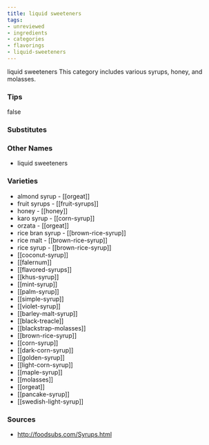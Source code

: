 ```yaml
---
title: liquid sweeteners
tags:
- unreviewed
- ingredients
- categories
- flavorings
- liquid-sweeteners
---
```

liquid sweeteners This category includes various syrups, honey, and molasses.

### Tips
false

### Substitutes


### Other Names

* liquid sweeteners

### Varieties

* almond syrup - [[orgeat]]
* fruit syrups - [[fruit-syrups]]
* honey - [[honey]]
* karo syrup - [[corn-syrup]]
* orzata - [[orgeat]]
* rice bran syrup - [[brown-rice-syrup]]
* rice malt - [[brown-rice-syrup]]
* rice syrup - [[brown-rice-syrup]]
* [[coconut-syrup]]
* [[falernum]]
* [[flavored-syrups]]
* [[khus-syrup]]
* [[mint-syrup]]
* [[palm-syrup]]
* [[simple-syrup]]
* [[violet-syrup]]
* [[barley-malt-syrup]]
* [[black-treacle]]
* [[blackstrap-molasses]]
* [[brown-rice-syrup]]
* [[corn-syrup]]
* [[dark-corn-syrup]]
* [[golden-syrup]]
* [[light-corn-syrup]]
* [[maple-syrup]]
* [[molasses]]
* [[orgeat]]
* [[pancake-syrup]]
* [[swedish-light-syrup]]

### Sources
* http://foodsubs.com/Syrups.html
